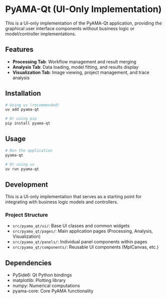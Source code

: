 # PyAMA-Qt (UI-Only Implementation)

This is a UI-only implementation of the PyAMA-Qt application, providing the graphical user interface components without business logic or model/controller implementations.

## Features

- **Processing Tab**: Workflow management and result merging
- **Analysis Tab**: Data loading, model fitting, and results display
- **Visualization Tab**: Image viewing, project management, and trace analysis

## Installation

```bash
# Using uv (recommended)
uv add pyama-qt

# Or using pip
pip install pyama-qt
```

## Usage

```bash
# Run the application
pyama-qt

# Or using uv
uv run pyama-qt
```

## Development

This is a UI-only implementation that serves as a starting point for integrating with business logic models and controllers.

### Project Structure

- `src/pyama_qt/ui/`: Base UI classes and common widgets
- `src/pyama_qt/pages/`: Main application pages (Processing, Analysis, Visualization)
- `src/pyama_qt/panels/`: Individual panel components within pages
- `src/pyama_qt/components/`: Reusable UI components (MplCanvas, etc.)

## Dependencies

- PySide6: Qt Python bindings
- matplotlib: Plotting library
- numpy: Numerical computations
- pyama-core: Core PyAMA functionality
